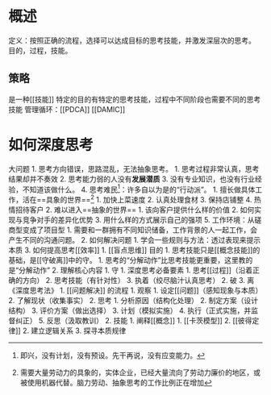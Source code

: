 # 概述
定义：按照正确的流程，选择可以达成目标的思考技能，并激发深层次的思考。
目的，过程，技能。

## 策略
是一种[[技能]]
特定的目的有特定的思考技能，过程中不同阶段也需要不同的思考技能
管理循环：[[PDCA]]
[[DAMIC]]
# 如何深度思考
大问题
	1. 思考方向错误，思路混乱，无法抽象思考。
		1. 思考过程非常认真，思考结果却并不奏效
		2. 思考能力弱的人没有**发展潜质**
		3. 没有专业知识，也没有行业经验，不知道该做什么。
		4. 思考难民[^1]：许多自以为是的“行动派”。
			1. 擅长做具体工作，活在==具象的世界==[^2]
				1. 加快上菜速度
				2. 认真处理食材
				3. 保持店铺整
				4. 热情招待客户
			2. 难以进入==抽象的世界==
				1. 该向客户提供什么样的价值
				2. 如何实现与竞争对手的差异化优势
				3. 用什么样的方式展示自己的强项
		5. 工作环境：从磋商型变成了项目型
			1. 需要和一群拥有不同知识储备，工作背景的人一起工作，会产生不同的沟通问题。
	2. 如何解决问题
		1. 学会一些规则与方法：透过表现来提示本质
	3. 如何提高思考[[效率]]
		1. [[盲点思维]] 
目的
	1. 思考技能只是[[概念技能]]的基础，是[[守破离]]中的守。
		1. 思考的“分解动作”比思考技能更重要，这里教的是“分解动作”
	2. 理解核心内容
		1. 守
			1. 深度思考必备要素
				1. 思考[[过程]]（沿着正确的方向）
				2. 思考技能（有针对性）
				3. 执着（绞尽脑汁认真思考）
		2. 破
		3. 离
《深度思考法》
	1. [[问题解决]] 的流程
		1. 观察
			1. 设定[[问题]]（感知现象与本质）
			2. 了解现状（收集事实）
		2. 思考
			1. 分析原因（结构化处理）
			2. 制定方案（设计结构）
			3. 评价方案（做出选择）
		3. 计划（模拟实施）
		4. 执行（正式实施，并监督纠正）
		5. 反思（汲取教训）
	2. 技能
		1. 阐释[[概念]]
			1. [[卡茨模型]]
			2. [[彼得定律]]
		2. 建立逻辑关系
		3. 探寻本质规律

[^1]: 即兴，没有计划，没有预设。先干再说，没有应变能力。
[^2]: 需要大量劳动力的具象的，实体企业，已经大量流向了劳动力廉价的地区，或被使用机器代替。脑力劳动、抽象思考的工作比例正在增加